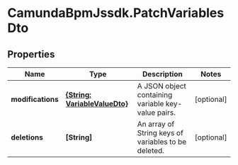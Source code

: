 # CamundaBpmJssdk.PatchVariablesDto

## Properties

Name | Type | Description | Notes
------------ | ------------- | ------------- | -------------
**modifications** | [**{String: VariableValueDto}**](VariableValueDto.md) | A JSON object containing variable key-value pairs. | [optional] 
**deletions** | **[String]** | An array of String keys of variables to be deleted. | [optional] 


